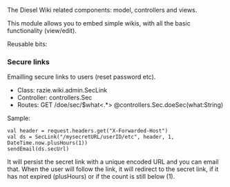 The Diesel Wiki related components: model, controllers and views.

This module allows you to embed simple wikis, with all the basic functionality (view/edit).

Reusable bits:

### Secure links

Emailling secure links to users (reset password etc).
- Class: razie.wiki.admin.SecLink
- Controller: controllers.Sec
- Routes:
    GET            /doe/sec/$what<.*>                   @controllers.Sec.doeSec(what:String)

Sample:

    val header = request.headers.get("X-Forwarded-Host")
    val ds = SecLink("/mysecretURL/userID/etc", header, 1, DateTime.now.plusHours(1))
    sendEmail(ds.secUrl)

It will persist the secret link with a unique encoded URL and you can email that. When the user will follow the link, it will redirect to the secret link, if it has not expired (plusHours) or if the count is still below (1).

